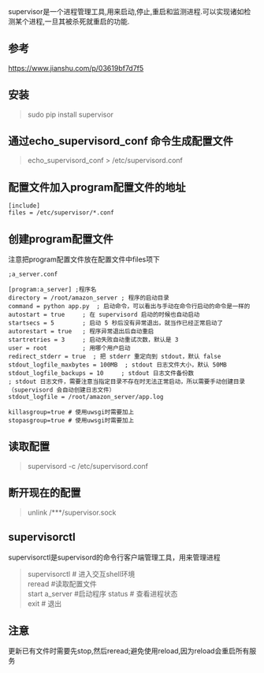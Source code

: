 supervisor是一个进程管理工具,用来启动,停止,重启和监测进程.可以实现诸如检测某个进程,一旦其被杀死就重启的功能.

## 参考  
https://www.jianshu.com/p/03619bf7d7f5

## 安装  
>sudo pip install supervisor

## 通过echo_supervisord_conf 命令生成配置文件  
>echo_supervisord_conf > /etc/supervisord.conf

## 配置文件加入program配置文件的地址  
  
```
[include]  
files = /etc/supervisor/*.conf  
```

## 创建program配置文件  
注意把program配置文件放在配置文件中files项下

```
;a_server.conf

[program:a_server] ;程序名  
directory = /root/amazon_server ; 程序的启动目录  
command = python app.py  ; 启动命令，可以看出与手动在命令行启动的命令是一样的  
autostart = true     ; 在 supervisord 启动的时候也自动启动  
startsecs = 5        ; 启动 5 秒后没有异常退出，就当作已经正常启动了  
autorestart = true   ; 程序异常退出后自动重启  
startretries = 3     ; 启动失败自动重试次数，默认是 3   
user = root          ; 用哪个用户启动  
redirect_stderr = true  ; 把 stderr 重定向到 stdout，默认 false  
stdout_logfile_maxbytes = 100MB  ; stdout 日志文件大小，默认 50MB  
stdout_logfile_backups = 10     ; stdout 日志文件备份数  
; stdout 日志文件，需要注意当指定目录不存在时无法正常启动，所以需要手动创建目录（supervisord 会自动创建日志文件）  
stdout_logfile = /root/amazon_server/app.log  

killasgroup=true # 使用uwsgi时需要加上
stopasgroup=true # 使用uwsgi时需要加上
```

## 读取配置  
>supervisord -c /etc/supervisord.conf

## 断开现在的配置  
>unlink /***/supervisor.sock

## supervisorctl  
supervisorctl是supervisord的命令行客户端管理工具，用来管理进程  

>supervisorctl  # 进入交互shell环境  
>reread         #读取配置文件  
>start a_server #启动程序 
>status         # 查看进程状态  
>exit           # 退出  

## 注意
更新已有文件时需要先stop,然后reread;避免使用reload,因为reload会重启所有服务
